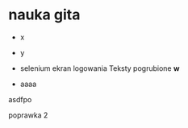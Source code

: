 # nauka gita
- x
- y
- selenium ekran logowania
Teksty pogrubione **w**

- aaaa

asdfpo

poprawka 2
